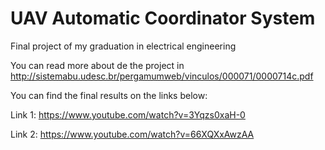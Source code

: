 # UAV Automatic Coordinator System

Final project of my graduation in electrical engineering

You can read more about de the project in http://sistemabu.udesc.br/pergamumweb/vinculos/000071/0000714c.pdf

You can find the final results on the links below:

Link 1: https://www.youtube.com/watch?v=3Yqzs0xaH-0

Link 2: https://www.youtube.com/watch?v=66XQXxAwzAA
